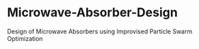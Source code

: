 # Microwave-Absorber-Design
Design of Microwave Absorbers using Improvised Particle Swarm Optimization
